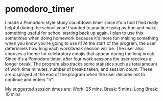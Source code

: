 # pomodoro_timer
I made a Pomodoro style study countdown timer since it's a tool I find really helpful during the school year! I wanted to practice using python and make something useful for school starting back up again. I plan to use this sometimes when doing homework because it's more fun making something when you know you're going to use it! At the start of the program, the user determines how long each work/break session will be. The user also chooses a theme for celebratory emojis that appear during the long break. Since it's a Pomodoro timer, after four work sessions the user receives a longer break. The program also tracks some statistics such as total amount of work time minutes, number of breaks taken, and session count. These are displayed at the end of the program when the user decides not to continue and enters "n". 

My suggested session times are:
Work: 25 mins,
Break: 5 mins,
Long Break: 10 mins
